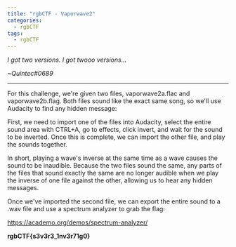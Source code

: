 ```yaml
---
title: "rgbCTF - Vaporwave2"
categories:
  - rgbCTF
tags:
  - rgbCTF
---
```


*I got two versions. I got twooo versions…*

*~Quintec#0689*

---

For this challenge, we're given two files, vaporwave2a.flac and vaporwave2b.flag. Both files sound like the exact same song, so we'll use Audacity to find any hidden message:

First, we need to import one of the files into Audacity, select the entire sound area with CTRL+A, go to effects, click invert, and wait for the sound to be inverted. Once this is complete, we can import the other file, and play the sounds together. 

In short, playing a wave's inverse at the same time as a wave causes the sound to be inaudible. Because the two files sound the same, any parts of the files that sound exactly the same are no longer audible when we play the inverse of one file against the other, allowing us to hear any hidden messages.

Once we've imported the second file, we can export the entire sound to a .wav file and use a spectrum analyzer to grab the flag:

https://academo.org/demos/spectrum-analyzer/

**rgbCTF{s3v3r3_1nv3r71g0}**